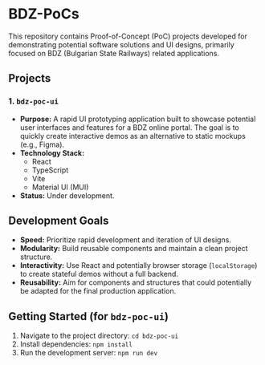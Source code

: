 # BDZ-PoCs

This repository contains Proof-of-Concept (PoC) projects developed for demonstrating potential software solutions and UI designs, primarily focused on BDZ (Bulgarian State Railways) related applications.

## Projects

### 1. `bdz-poc-ui`

*   **Purpose:** A rapid UI prototyping application built to showcase potential user interfaces and features for a BDZ online portal. The goal is to quickly create interactive demos as an alternative to static mockups (e.g., Figma).
*   **Technology Stack:**
    *   React
    *   TypeScript
    *   Vite
    *   Material UI (MUI)
*   **Status:** Under development.

## Development Goals

*   **Speed:** Prioritize rapid development and iteration of UI designs.
*   **Modularity:** Build reusable components and maintain a clean project structure.
*   **Interactivity:** Use React and potentially browser storage (`localStorage`) to create stateful demos without a full backend.
*   **Reusability:** Aim for components and structures that could potentially be adapted for the final production application.

## Getting Started (for `bdz-poc-ui`)

1.  Navigate to the project directory: `cd bdz-poc-ui`
2.  Install dependencies: `npm install`
3.  Run the development server: `npm run dev`
